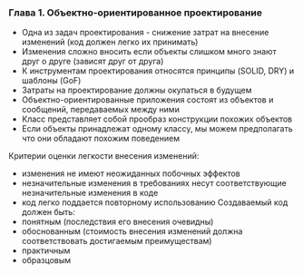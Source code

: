 ### Глава 1. Объектно-ориентированное проектирование
- Одна из задач проектирования - снижение затрат на внесение изменений (код должен легко их принимать)
- Изменения сложно вносить если объекты слишком много знают друг о друге (зависят друг от друга)
- К инструментам проектирования относятся принципы (SOLID, DRY) и шаблоны (GoF)
- Затраты на проектирование должны окупаться в будущем
- Объектно-ориентированные приложения состоят из объектов и сообщений, передаваемых между ними
- Класс представляет собой прообраз конструкции похожих объектов
- Если объекты принадлежат одному классу, мы можем предполагать что они обладают похожим поведением

Критерии оценки легкости внесения изменений:
- изменения не имеют неожиданных побочных эффектов
- незначительные изменения в требованиях несут соответствующие незначительные изменения в коде
- код легко поддается повторному использованию
Создаваемый код должен быть:
- понятным (последствия его внесения очевидны)
- обоснованным (стоимость внесения изменений должна соответствовать достигаемым преимуществам)
- практичным
- образцовым